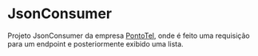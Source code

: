 # JsonConsumer
Projeto JsonConsumer da empresa [PontoTel](https://www.pontotel.com.br), 
onde é feito uma requisição para um endpoint e posteriormente exibido uma lista.


